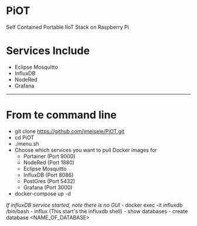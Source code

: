 # PiOT
Self Contained Portable IIoT Stack on Raspberry Pi

# Services Include
- Eclipse Mosquitto
- InfluxDB
- NodeRed
- Grafana

----------------------
# From te command line
- git clone https://github.com/jmeisele/PiOT.git
- cd PiOT
- ./menu.sh
- Choose which services you want to pull Docker images for
    - Portainer (Port 9000)
    - NodeRed (Port 1880)
    - Eclipse Mosquitto
    - InfluxDB (Port 8086)
    - PostGres (Port 5432)
    - Grafana (Port 3000)
- docker-compose up -d

*If influxDB service started, note there is no GUI*
    - docker exec -it influxdb /bin/bash
    - influx (This start's the influxdb shell)
    - show databases
    - create database <NAME_OF_DATABASE>

